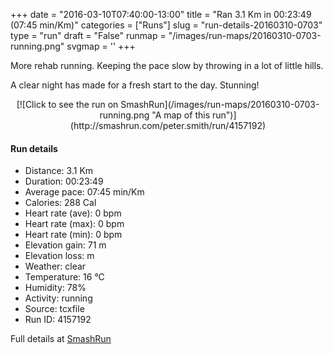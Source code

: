 +++
date = "2016-03-10T07:40:00-13:00"
title = "Ran 3.1 Km in 00:23:49 (07:45 min/Km)"
categories = ["Runs"]
slug = "run-details-20160310-0703"
type = "run"
draft = "False"
runmap = "/images/run-maps/20160310-0703-running.png"
svgmap = '<polyline points="100 9, 93 8, 51 18, 40 28, 24 20, 1 33, 0 34, 28 55, 33 51, 20 61, 17 64, 37 80, 53 73, 57 77, 54 92, 65 87, 61 84, 65 77, 74 70, 79 60, 96 64">'
+++

More rehab running. Keeping the pace slow by throwing in a lot of little hills. 

A clear night has made for a fresh start to the day. Stunning!



<!--more-->

<center>
[![Click to see the run on SmashRun](/images/run-maps/20160310-0703-running.png "A map of this run")](http://smashrun.com/peter.smith/run/4157192)
</center>

#### Run details

* Distance: 3.1 Km
* Duration: 00:23:49
* Average pace: 07:45 min/Km
* Calories: 288 Cal
* Heart rate (ave): 0 bpm
* Heart rate (max): 0 bpm
* Heart rate (min): 0 bpm
* Elevation gain: 71 m
* Elevation loss:  m
* Weather: clear
* Temperature: 16 &deg;C
* Humidity: 78%
* Activity: running
* Source: tcxfile
* Run ID: 4157192

Full details at [SmashRun](http://smashrun.com/peter.smith/run/4157192)